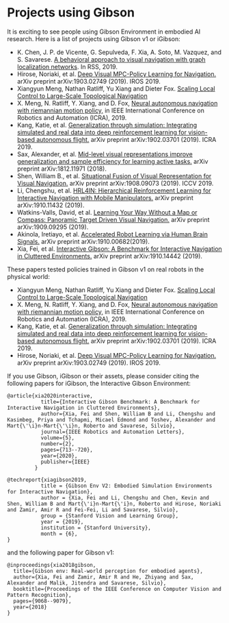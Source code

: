 Projects using Gibson
===================================

It is exciting to see people using Gibson Environment in embodied AI research. Here is a list of projects using Gibson v1 or iGibson:

- K. Chen, J. P. de Vicente, G. Sepulveda, F. Xia, A. Soto, M. Vazquez, and S. Savarese. [A behavioral approach to visual navigation with graph localization networks](https://arxiv.org/pdf/1903.00445.pdf). In RSS, 2019.
- Hirose, Noriaki, et al. [Deep Visual MPC-Policy Learning for Navigation.](https://arxiv.org/pdf/1903.02749.pdf) arXiv preprint arXiv:1903.02749 (2019). IROS 2019.
- Xiangyun Meng, Nathan Ratliff, Yu Xiang and Dieter Fox. [Scaling Local Control to Large-Scale Topological Navigation](https://arxiv.org/pdf/1909.12329.pdf)
- X. Meng, N. Ratliff, Y. Xiang, and D. Fox, [Neural autonomous navigation with riemannian motion policy,](https://arxiv.org/pdf/1904.01762.pdf) in IEEE International Conference on Robotics and Automation (ICRA), 2019.
- Kang, Katie, et al. [Generalization through simulation: Integrating simulated and real data into deep reinforcement learning for vision-based autonomous flight.](https://arxiv.org/abs/1902.03701) arXiv preprint arXiv:1902.03701 (2019). ICRA 2019.
- Sax, Alexander, et al. [Mid-level visual representations improve generalization and sample efficiency for learning active tasks.](https://arxiv.org/pdf/1812.11971.pdf) arXiv preprint arXiv:1812.11971 (2018).
- Shen, William B., et al. [Situational Fusion of Visual Representation for Visual Navigation.](http://openaccess.thecvf.com/content_ICCV_2019/papers/Shen_Situational_Fusion_of_Visual_Representation_for_Visual_Navigation_ICCV_2019_paper.pdf) arXiv preprint arXiv:1908.09073 (2019). ICCV 2019.
- Li, Chengshu, et al. [HRL4IN: Hierarchical Reinforcement Learning for Interactive Navigation with Mobile Manipulators.](https://arxiv.org/pdf/1910.11432.pdf) arXiv preprint arXiv:1910.11432 (2019).
- Watkins-Valls, David, et al. [Learning Your Way Without a Map or Compass: Panoramic Target Driven Visual Navigation.](https://arxiv.org/pdf/1909.09295.pdf) arXiv preprint arXiv:1909.09295 (2019).
- Akinola, Iretiayo, et al. [Accelerated Robot Learning via Human Brain Signals.](https://arxiv.org/pdf/1910.00682.pdf) arXiv preprint arXiv:1910.00682(2019).
- Xia, Fei, et al. [Interactive Gibson: A Benchmark for Interactive Navigation in Cluttered Environments.](https://arxiv.org/pdf/1910.14442.pdf) arXiv preprint arXiv:1910.14442 (2019).


These papers tested policies trained in Gibson v1 on real robots in the physical world:

- Xiangyun Meng, Nathan Ratliff, Yu Xiang and Dieter Fox. [Scaling Local Control to Large-Scale Topological Navigation](https://arxiv.org/pdf/1909.12329.pdf)
- X. Meng, N. Ratliff, Y. Xiang, and D. Fox, [Neural autonomous navigation with riemannian motion policy,](https://arxiv.org/pdf/1904.01762.pdf) in IEEE International Conference on Robotics and Automation (ICRA), 2019.
- Kang, Katie, et al. [Generalization through simulation: Integrating simulated and real data into deep reinforcement learning for vision-based autonomous flight.](https://arxiv.org/abs/1902.03701) arXiv preprint arXiv:1902.03701 (2019). ICRA 2019.
- Hirose, Noriaki, et al. [Deep Visual MPC-Policy Learning for Navigation.](https://arxiv.org/pdf/1903.02749.pdf) arXiv preprint arXiv:1903.02749 (2019). IROS 2019.


If you use Gibson, iGibson or their assets, please consider citing the following papers for iGibson, the Interactive Gibson Environment:

````
@article{xia2020interactive,
           title={Interactive Gibson Benchmark: A Benchmark for Interactive Navigation in Cluttered Environments},
           author={Xia, Fei and Shen, William B and Li, Chengshu and Kasimbeg, Priya and Tchapmi, Micael Edmond and Toshev, Alexander and Mart{\'\i}n-Mart{\'\i}n, Roberto and Savarese, Silvio},
           journal={IEEE Robotics and Automation Letters},
           volume={5},
           number={2},
           pages={713--720},
           year={2020},
           publisher={IEEE}
         }
````

````text
@techreport{xiagibson2019,
           title = {Gibson Env V2: Embodied Simulation Environments for Interactive Navigation},
           author = {Xia, Fei and Li, Chengshu and Chen, Kevin and Shen, William B and Mart{\'i}n-Mart{\'i}n, Roberto and Hirose, Noriaki and Zamir, Amir R and Fei-Fei, Li and Savarese, Silvio},
           group = {Stanford Vision and Learning Group},
           year = {2019},
           institution = {Stanford University},
           month = {6},
}
````

and the following paper for Gibson v1:

````text
@inproceedings{xia2018gibson,
  title={Gibson env: Real-world perception for embodied agents},
  author={Xia, Fei and Zamir, Amir R and He, Zhiyang and Sax, Alexander and Malik, Jitendra and Savarese, Silvio},
  booktitle={Proceedings of the IEEE Conference on Computer Vision and Pattern Recognition},
  pages={9068--9079},
  year={2018}
}
````
